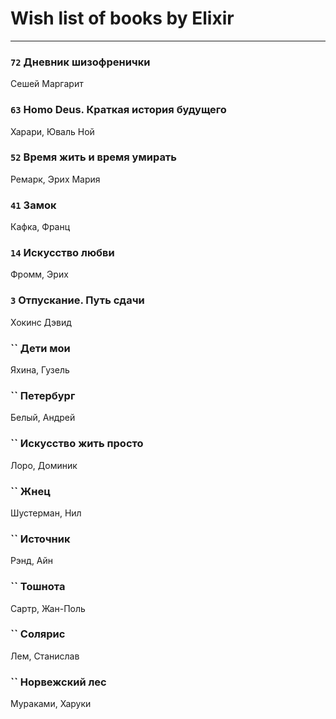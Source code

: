 # Wish list of books by Elixir
---

### `72` Дневник шизофренички
Сешей Маргарит

### `63` Homo Deus. Краткая история будущего
Харари, Юваль Ной

### `52` Время жить и время умирать
Ремарк, Эрих Мария

### `41` Замок
Кафка, Франц

### `14` Искусство любви
Фромм, Эрих

### `3` Отпускание. Путь сдачи
Хокинс Дэвид

### `` Дети мои
Яхина, Гузель

### `` Петербург
Белый, Андрей

### `` Искусство жить просто
Лоро, Доминик

### `` Жнец
Шустерман, Нил

### `` Источник
Рэнд, Айн

### `` Тошнота
Сартр, Жан-Поль

### `` Солярис
Лем, Станислав

### `` Норвежский лес
Мураками, Харуки

